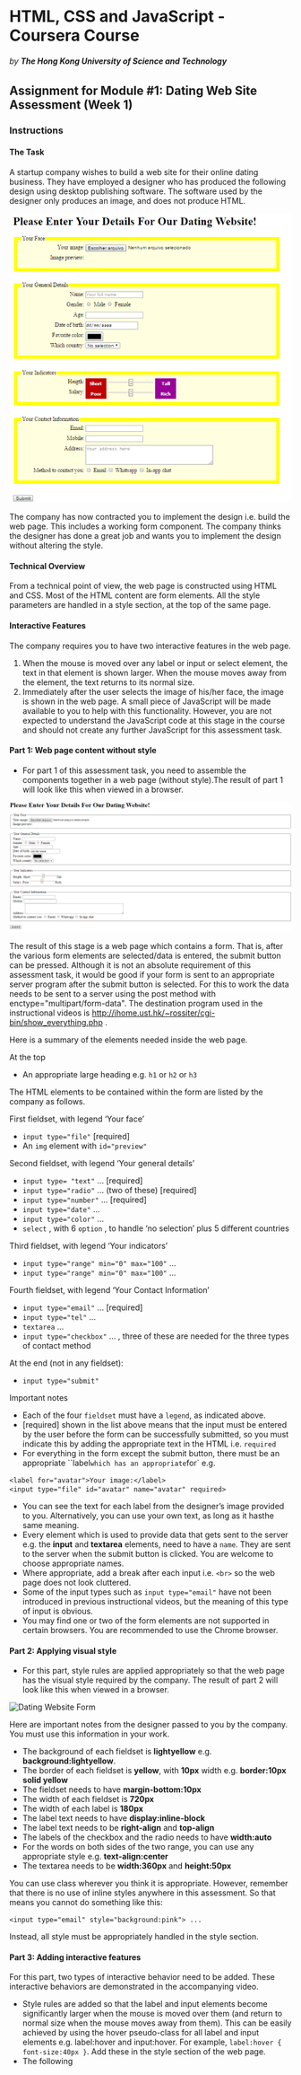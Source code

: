 # HTML, CSS and JavaScript - Coursera Course
###### by **The Hong Kong University of Science and Technology**
## Assignment for Module #1: Dating Web Site Assessment (Week 1)

### **Instructions**

#### **The Task**

A startup company wishes to build a web site for their online dating business. They have employed a designer who has produced the following design using desktop publishing software. The software used by the designer only produces an image, and does not produce HTML.

![Dating Website Form](Screenshots/DatingWebsiteForm.png?raw=true "Dating Website Form")

The company has now contracted you to implement the design i.e. build the web page. This includes a working form component. The company thinks the designer has done a great job and wants you to implement the design without altering the style.

#### **Technical Overview**

From a technical point of view, the web page is constructed using HTML and CSS. Most of the HTML content are form elements. All the style parameters are handled in a style section, at the top of the same page. 

#### **Interactive Features**

The company requires you to have two interactive features in the web page. 

1. When the mouse is moved over any label or input or select element, the text in that element is shown larger. When the mouse moves away from the element, the text returns to its normal size.
2. Immediately after the user selects the image of his/her face, the image is shown in the web page. A small piece of JavaScript will be made available to you to help with this functionality. However, you are not expected to understand the JavaScript code at this stage in the course and should not create any further JavaScript for this assessment task.

#### **Part 1: Web page content without style**

* For part 1 of this assessment task, you need to assemble the components together in a web page (without style).The result of part 1 will look like this when viewed in a browser.

![Page Without Style](Screenshots/pageWithoutStyle.png?raw=true "Page Without Style")

The result of this stage is a web page which contains a form. That is, after the various form elements are selected/data is entered, the submit button can be pressed. Although it is not an absolute requirement of this assessment task, it would be good if your form is sent to an appropriate server program after the submit button is selected. For this to work the data needs to be sent to a server using the post method with enctype="multipart/form-data". The destination program used in the instructional videos is http://ihome.ust.hk/~rossiter/cgi-bin/show_everything.php .

Here is a summary of the elements needed inside the web page.

At the top  

* An appropriate large heading e.g. `h1` or `h2` or `h3`

The HTML elements to be contained within the form are listed by the company as follows.

First fieldset, with legend ‘Your face’

* `input type="file"` [required]
* An `img` element with `id="preview"`

Second fieldset, with legend ‘Your general details’

* `input type= "text"` ... [required]
* `input type="radio"` ... (two of these) [required]
* `input type="number"` ... [required]
* `input type="date"` ...
* `input type="color"` ...
* `select` , with 6 `option` , to handle ‘no selection’ plus 5 different countries 

Third fieldset, with legend ‘Your indicators’

* `input type="range" min="0" max="100"` ...
* `input type="range" min="0" max="100"` ...

Fourth fieldset, with legend ‘Your Contact Information’

* `input type="email"` ... [required]
* `input type="tel"` ...
* `textarea` ...
* `input type="checkbox"` ... , three of these are needed for the three types of contact method

At the end (not in any fieldset):

* `input type="submit"`

Important notes

* Each of the four `fieldset` must have a `legend`, as indicated above.
* [required] shown in the list above means that the input must be entered by the user before the form can be successfully submitted, so you must indicate this by adding the appropriate text in the HTML i.e. `required`
* For everything in the form except the submit button, there must be an appropriate ``label` which has an appropriate `for` e.g.

```
<label for="avatar">Your image:</label>
<input type="file" id="avatar" name="avatar" required>
```

* You can see the text for each label from the designer’s image provided to you. Alternatively, you can use your own text, as long as it hasthe same meaning.
* Every element which is used to provide data that gets sent to the server e.g. the **input** and **textarea** elements, need to have a `name`. They are sent to the server when the submit button is clicked. You are welcome to choose appropriate names. 
* Where appropriate, add a break after each input i.e. `<br>` so the web page does not look cluttered.
* Some of the input types such as `input type="email"` have not been introduced in previous instructional videos, but the meaning of this type of input is obvious. 
* You may find one or two of the form elements are not supported in certain browsers. You are recommended to use the Chrome browser.

#### **Part 2: Applying visual style**

* For this part, style rules are applied appropriately so that the web page has the visual style required by the company. The result of part 2 will look like this when viewed in a browser.

![Dating Website Form](Screenshots/DatingWebsiteForm.pnxg?raw=true "Dating Website Form")

Here are important notes from the designer passed to you by the company. You must use this information in your work.

* The background of each fieldset is **lightyellow** e.g. **background:lightyellow**.
* The border of each fieldset is **yellow**, with **10px** width e.g. **border:10px solid yellow**
* The fieldset needs to have **margin-bottom:10px**
* The width of each fieldset is **720px**
* The width of each label is **180px**
* The label text needs to have **display:inline-block**
* The label text needs to be **right-align** and **top-align**
* The labels of the checkbox and the radio needs to have **width:auto**
* For the words on both sides of the two range, you can use any appropriate style e.g. **text-align:center**
* The textarea needs to be **width:360px** and **height:50px**

You can use class wherever you think it is appropriate. However, remember that there is no use of inline styles anywhere in this assessment. So that means you cannot do something like this:

```
<input type="email" style="background:pink"> ... 
```
Instead, all style must be appropriately handled in the style section. 

#### **Part 3: Adding interactive features**

For this part, two types of interactive behavior need to be added. These interactive behaviors are demonstrated in the accompanying video.

* Style rules are added so that the label and input elements become significantly larger when the mouse is moved over them (and return to normal size when the mouse moves away from them). This can be easily achieved by using the hover pseudo-class for all label and input elements e.g. label:hover and input:hover. For example, `label:hover { font-size:40px }`. Add these in the style section of the web page. 
* The following <script> instruction needs to be added before `</body>` , near the end of the file. It is a link to some JavaScript code. After this is added the face image will be immediately shown in the web page after the user selects a file using the file selector (the first input element). The JavaScript code shows the selected image in an img element with `id="preview"` (which should be shown under the file selector). Therefore, please ensure you use this id for your img.

```
<script src="https://www.cse.ust.hk/~rossiter/dating_web_site.js"></script>
```

#### Updated: 2016-06-18
